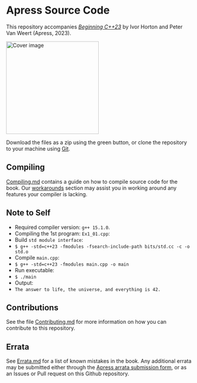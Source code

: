 # Apress Source Code

This repository accompanies [*Beginning C++23*](https://link.springer.com/book/10.1007/978-1-4842-9343-0) by Ivor Horton and Peter Van Weert (Apress, 2023).

<img src="BeginningCpp23.jpg" width=250 alt="Cover image"/>

Download the files as a zip using the green button, or clone the repository to your machine using [Git](https://docs.github.com/en/get-started/quickstart). 

## Compiling

[Compiling.md](Compiling.md) contains a guide on how to compile source code for the book.
Our [workarounds](./Workarounds) section may assist you in working around any features your compiler is lacking.

## Note to Self
* Required compiler version: `g++ 15.1.0`.
* Compiling the 1st program: `Ex1_01.cpp`:
* Build `std module interface`:
* `$ g++ -std=c++23 -fmodules -fsearch-include-path bits/std.cc -c -o std.o`
* Compile `main.cpp`:
* `$ g++ -std=c++23 -fmodules main.cpp -o main`
* Run executable:
* `$ ./main`
* Output:
* `The answer to life, the universe, and everything is 42.`

## Contributions

See the file [Contributing.md](Contributing.md) for more information on how you can contribute to this repository.


## Errata

See [Errata.md](Errata.md) for a list of known mistakes in the book.
Any additional errata may be submitted either through the [Apress arrata submission form](https://www.apress.com/gp/services/errata),
or as an Issues or Pull request on this Github repository.

